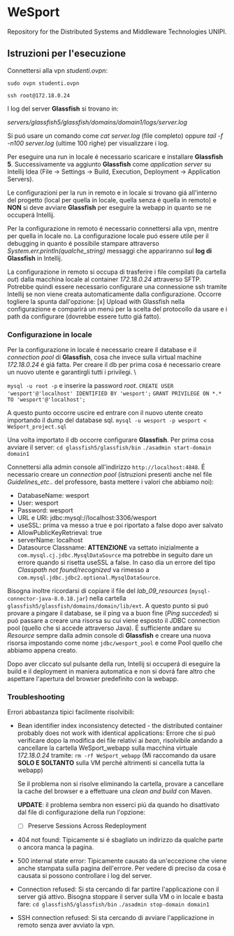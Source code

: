 # WeSport
Repository for the Distributed Systems and Middleware Technologies UNIPI.

## Istruzioni per l'esecuzione

Connettersi alla vpn _studenti.ovpn_:

`sudo ovpn studenti.ovpn`

`ssh root@172.18.0.24`

I log del server **Glassfish** si trovano in:

*servers/glassfish5/glassfish/domains/domain1/logs/server.log*

Si puó usare un comando come *cat server.log* (file completo) oppure *tail -f -n100 server.log* (ultime 100 righe) per visualizzare i log.

Per eseguire una run in locale é necessario scaricare e installare **Glassfish 5**. Successivamente va aggiunto **Glassfish** come *application server*
su Intellij Idea (File -> Settings -> Build, Execution, Deployment -> Application Servers).

Le configurazioni per la run in remoto e in locale si trovano giá all'interno del progetto (local per quella in locale, quella senza é quella in remoto) 
e **NON** si deve avviare **Glassfish** per eseguire la webapp in quanto se ne occuperá Intellij.

Per la configurazione in remoto é necessario connettersi alla vpn, mentre per quella in locale no. La configurazione locale puó essere utile per il debugging
in quanto é possibile stampare attraverso *System.err.println(qualche_string)* messaggi che appariranno sul **log di Glassfish** in Intellij.

La configurazione in remoto si occupa di trasferire i file compilati (la cartella *out*) dalla macchina locale al container *172.18.0.24* attraverso SFTP. 
Potrebbe quindi essere necessario configurare una connessione ssh tramite Intellij se non viene creata automaticamente dalla configurazione. 
Occorre togliere la spunta dall'opzione:
[x] Upload with Glassfish 
nella configurazione e comparirá un menú per la scelta del protocollo da usare e i path da configurare (dovrebbe essere tutto giá fatto).

### Configurazione in locale

Per la configurazione in locale é necessario creare il database e il *connection pool* di **Glassfish**, cosa che invece sulla virtual machine *172.18.0.24* é giá fatta. Per creare il db per prima cosa é necessario creare un nuovo utente e garantirgli tutti i privilegi. \\

`mysql -u root -p` 
e inserire la password *root*.
`CREATE USER 'wesport'@'localhost' IDENTIFIED BY 'wesport';`
`GRANT PRIVILEGE ON *.* TO 'wesport'@'localhost';`

A questo punto occorre uscire ed entrare con il nuovo utente creato importando il dump del database sql.
`mysql -u wesport -p wesport < WeSport_project.sql`

Una volta importato il db occorre configurare **Glassfish**.
Per prima cosa avviare il server:
`cd glassfish5/glassfish/bin`
`./asadmin start-domain domain1`

Connettersi alla admin console all'indirizzo `http://localhost:4848`.
É necessario creare un *connection pool* (istruzioni presenti anche nel file *Guidelines_etc..* del professore, basta mettere i valori che abbiamo noi):
- DatabaseName: wesport
- User: wesport
- Password: wesport
- URL e URI: jdbc:mysql://localhost:3306/wesport
- useSSL: prima va messo a true e poi riportato a false dopo aver salvato
- AllowPublicKeyRetrieval: true
- serverName: localhost
- Datasource Classname: **ATTENZIONE** va settato inizialmente a `com.mysql.cj.jdbc.MysqlDataSource` ma potrebbe in seguito dare un errore quando si risetta useSSL a false. In caso dia un errore del tipo *Classpath not found/recognized* va rimesso a `com.mysql.jdbc.jdbc2.optional.MysqlDataSource`.

Bisogna inoltre ricordarsi di copiare il file del *lab_09_resources* (`mysql-connector-java-8.0.18.jar`) nella cartella `glassfish5/glassfish/domains/domain/lib/ext`.
A questo punto si puó provare a pingare il database, se il ping va a buon fine (*Ping succeded*) si puó passare a creare una risorsa su cui viene esposto il JDBC connection pool (quello che si accede attraverso Java). É sufficiente andare su *Resource* sempre dalla admin console di **Glassfish** e creare una nuova risorsa impostando come nome `jdbc/wesport_pool` e come Pool quello che abbiamo appena creato.

Dopo aver cliccato sul pulsante della run, Intellij si occuperá di eseguire la build e il deployment in maniera automatica e non si dovrá fare altro che aspettare
l'apertura del browser predefinito con la webapp.

### Troubleshooting

Errori abbastanza tipici facilmente risolvibili:

- Bean identifier index inconsistency detected - the distributed container probably does not work with identical applications:
    Errore che si puó verificare dopo la modifica dei file relativi ai *bean*, risolvibile andando a cancellare la cartella WeSport_webapp sulla macchina virtuale 
    *172.18.0.24* tramite:
    `rm -rf WeSport_webapp`
    (Mi raccomando da usare **SOLO E SOLTANTO** sulla VM perché altrimenti si cancella tutta la webapp)
    
    Se il problema non si risolve eliminando la cartella, provare a cancellare la cache del browser e a effettuare una *clean and build* con Maven.
    
    **UPDATE**: il problema sembra non esserci piú da quando ho disattivato dal file di configurazione della run l'opzione:
    
    - [ ] Preserve Sessions Across Redeployment
    
- 404 not found: 
    Tipicamente si é sbagliato un indirizzo da qualche parte o ancora manca la pagina.
    
- 500 internal state error:
    Tipicamente causato da un'eccezione che viene anche stampata sulla pagina dell'errore. Per vedere di preciso da cosa é causata si possono controllare i log del server.
    
- Connection refused: 
    Si sta cercando di far partire l'applicazione con il server giá attivo. Bisogna stoppare il server sulla VM o in locale e basta fare:
    `cd glassfish5/glassfish/bin`
    `./asadmin stop-domain domain1`
    
- SSH connection refused:
    Si sta cercando di avviare l'applicazione in remoto senza aver avviato la vpn.
